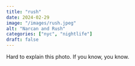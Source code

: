 ```yaml
---
title: "rush"
date: 2024-02-29
image: "/images/rush.jpeg"
alt: "Narcan and Rush"
categories: ["nyc", "nightlife"]
draft: false
---
```


Hard to explain this photo. If you know, you know. 